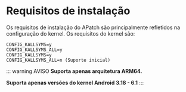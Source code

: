 # Requisitos de instalação

Os requisitos de instalação do APatch são principalmente refletidos na configuração do kernel. Os requisitos do kernel são:

```
CONFIG_KALLSYMS=y
CONFIG_KALLSYMS_ALL=y
CONFIG_KALLSYMS=y
CONFIG_KALLSYMS_ALL=n (Suporte inicial)
```

::: warning AVISO
**Suporta apenas arquitetura ARM64.**

**Suporta apenas versões do kernel Android 3.18 - 6.1**
:::
